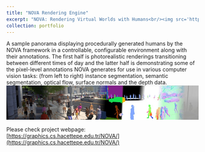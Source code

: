 ```yaml
---
title: "NOVA Rendering Engine"
excerpt: "NOVA: Rendering Virtual Worlds with Humans<br/><img src='https://github.com/A-Kerim/abdulrahmankerim.github.io/blob/53312356a399328ad4f4514781ff19271e47c6b2/images/portfolio01.jpg'>"
collection: portfolio
---
```


A sample panorama displaying procedurally generated humans by the NOVA framework in a controllable, configurable environment along with their annotations. The first half is photorealistic renderings transitioning between different times of day and the latter half is demonstrating some of the pixel-level annotations NOVA generates for use in various computer vision tasks: (from left to right) instance segmentation, semantic segmentation, optical flow, surface normals and the depth data.
![award01_1](https://github.com/A-Kerim/abdulrahmankerim.github.io/blob/53312356a399328ad4f4514781ff19271e47c6b2/images/portfolio01.jpg?raw=true)

Please check project webpage: [https://graphics.cs.hacettepe.edu.tr/NOVA/](https://graphics.cs.hacettepe.edu.tr/NOVA/)

